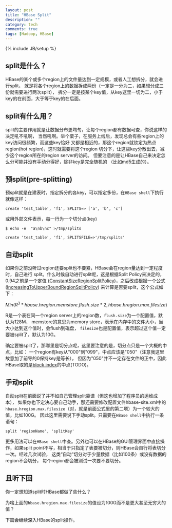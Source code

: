 ```yaml
---
layout: post
title: "HBase Split"
description: ""
category: tech
comments: true
tags: [Hadoop, HBase]
---
```

{% include JB/setup %}

split是什么？
---

HBase的某个或多个region上的文件量达到一定规模，或者人工想拆分，就会进行split，
就是将各个region上的数据拆成两份（一定是一分为二，如果想分成三份就需要进行两次split），
拆分一定是按某个key值，从key这里一切为二，小于key的在前面，大于等于key的在后面。

split有什么用？
---
split的主要作用就是让数据分布更均匀，让每个region都有数据可查，你说这样的决定吼不吼啊，
当然吼啊。举个栗子，在服务上线后，发现总会有些region上的key访问很频繁，而这些key恰好
又都是相近的，那这个region就钦定为热点region(hot region)，这时就需要将这个region
切分下，让这些key分散出去，减少这个region所在的region server的访问。
但要注意的是让HBase自己来决定怎么分可能并没有手动分得好，除非key是完全随机的
（比如md5生成的）。

预split(pre-splitting)
---
预split就是在建表时，指定拆分的各key，可以指定多份，在`HBase shell`下执行就像这样：

`create 'test_table', 'f1', SPLITS=> ['a', 'b', 'c']`

或用外部文件表示，每一行为一个切分点(key)

`$ echo -e  "a\nb\nc" >/tmp/splits`

`create 'test_table', 'f1', SPLITSFILE=>'/tmp/splits'`

自动split
---
如果你之前没听过region还要split也不要紧，HBase会在region量达到一定程度时，自己进行
split。什么时候自动进行split呢，这是根据Split Policy来决定的，0.94之前是一个定值
([ConstantSizeRegionSplitPolicy][1])，之后改成根据一个公式([IncreasingToUpperBoundRegionSplitPolicy][2])
来计算是否要split，这个公式如下：

$$ Min(R^3 * hbase.hregion.memstore.flush.size * 2, hbase.hregion.max.filesize) $$

R是一个表在同一个region server上的region数，`flush.size`为一个配置值，默认为128M，
memstore的意思为memory store，表示在内存中的文件大小，当大小达到这个值时，会flush到磁盘，
`filesize`也是配置值，表示超过这个值一定要被split了，默认为10G。

确定要被split了，那哪里是切分点呢，这里要注意的是，切分点只是一个大概的中点，比如：
一个region有key从"000"到"099"，中点应该是"050"（注意我这里故意加了前导的0保持key是等长），
但因为"050"并不一定存在文件的正中，因此HBase取的是[block index][3]的中点(TODO)。

手动split
---
自动split在前面说了并不如自己管理split靠谱（但这也增加了程序员的运维成本），
如果你也下定决心要自己动手，那还需要修改配置文件hbase-site.xml中的
`hbase.hregion.max.filesize`（对，就是前面公式里的第二项）为一个较大的值，比如100G。
因此这里需要说下手动split。只需要在`HBase shell`中执行一条语句：

`split 'regionName', 'splitKey'`

更多用法可以在`HBase shell`中查。另外也可以在HBase的GUI管理界面中直接操作，如果split
point不写，相当于只指定了表要被切分，则HBase会自行将表切分一次。经过几次试验，
这类“自动”切分对于少量数据（比如100条）或没有数据的region不会切分，
每个region都会被测试一次要不要切分。

且听下回
---
你一定想知道split时HBase都做了些什么？

为啥上面的`hbase.hregion.max.filesize`的值设为100G而不是更大甚至无穷大的值？

下篇会继续深入HBase的split操作。

[1]: https://hbase.apache.org/0.94/apidocs/org/apache/hadoop/hbase/regionserver/ConstantSizeRegionSplitPolicy.html "ConstantSizeRegionSplitPolicy"
[2]: https://hbase.apache.org/0.94/apidocs/org/apache/hadoop/hbase/regionserver/IncreasingToUpperBoundRegionSplitPolicy.html "IncreasingToUpperBoundRegionSplitPolicy"
[3]: http://hbase.apache.org/book/apes03.html#d2145e11930 "block index"
